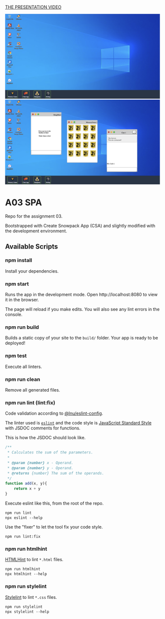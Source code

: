 
 [THE PRESENTATION VIDEO](https://www.youtube.com/watch?v=M1-wKA__vu0)

![](public/img/screen.png)
![](public/img/screen-and-windows.png)

A03 SPA
======================

Repo for the assignment 03.

Bootstrapped with Create Snowpack App (CSA) and slightly modified with the development environment.



Available Scripts
----------------------


### npm install

Install your dependencies.



### npm start

Runs the app in the development mode.
Open http://localhost:8080 to view it in the browser.

The page will reload if you make edits.
You will also see any lint errors in the console.



### npm run build

Builds a static copy of your site to the `build/` folder.
Your app is ready to be deployed!



### npm test

Execute all linters.



### npm run clean

Remove all generated files.



### npm run lint (lint:fix)

Code validation according to [@lnu/eslint-config](https://www.npmjs.com/package/@lnu/eslint-config).

The linter used is [`eslint`](https://eslint.org/) and the code style is [JavaScript Standard Style](https://standardjs.com/rules.html) with JSDOC comments for functions.

This is how the JSDOC should look like.

```javascript
/**
 * Calculates the sum of the parameters.
 *
 * @param {number} x - Operand.
 * @param {number} y - Operand.
 * @returns {number} The sum of the operands.
 */
function add(x, y){
    return x + y
}
```

Execute eslint like this, from the root of the repo.

```
npm run lint
npx eslint --help
```

Use the "fixer" to let the tool fix your code style.

```
npm run lint:fix
```



### npm run htmlhint

[HTMLHint](https://htmlhint.com/) to lint `*.html` files.

```
npm run htmlhint
npx htmlhint --help
```



### npm run stylelint

[Stylelint](https://stylelint.io/) to lint `*.css` files.

```
npm run stylelint
npx stylelint --help
```
